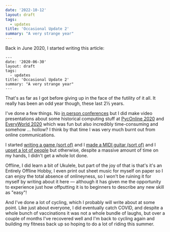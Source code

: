 ```yaml
---
date: '2022-10-12'
layout: draft
tags:
  - updates
title: 'Occasional Update 2'
summary: "A very strange year"
---
```


Back in June 2020, I started writing this article:

```
---
date: '2020-06-30'
layout: draft
tags:
  - updates
title: 'Occasional Update 2'
summary: "A very strange year"
---
```

That's as far as I got before giving up in the face of the futility of it all.
It really has been an odd year though, these last 2½ years.

I've done a few things.  No [in person conferences](/art/on-conferencing/) but 
I did make video presentations about some historical computing stuff at
[PycOnline 2020](/art/decoding-the-making-of/) and [EveryWorld 2020](/art/journey-onward-apple-2-and-me/)
which was fun but also incredibly time-consuming and somehow ... hollow?
I think by that time I was very much burnt out from online communications.

I started [writing a game (sort of)](/art/writing-an-apple-2-game-in-2021-1/) and I
[made a MIDI guitar (sort of)](/art/midi-hero/) and I
[upset a lot of people](/art/qr-codes-advice/) but otherwise, despite a massive amount
of time on my hands, I didn't get a whole lot done.

Offline, I did learn a bit of Ukulele, but part of the joy of that is that's it's an Entirely Offline Hobby,
I even print out sheet music for myself on paper so I can enjoy the total absence of onlineyness, so
I won't be ruining it for myself by writing about it here — although it has given me the opportunity to
experience just how offputting it is to beginners to describe any new skill as "easy"!

And I've done a lot of cycling, which I probably will write about at some point.
Like just about everyone, I did eventually catch COVID, and despite a whole bunch of 
vaccinations it was not a whole bundle of laughs,
but over a couple of months I've recovered well and I'm back to cycling again and 
building my fitness back up so hoping to do a lot of riding this summer.







